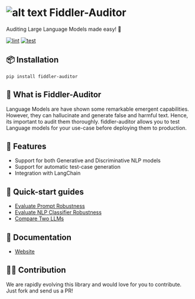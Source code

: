 # ![alt text](https://global-uploads.webflow.com/5e067beb4c88a64e31622d4b/6030124ca93f9ce13a57aa79_favicon.png "Fiddler-Auditor") Fiddler-Auditor 
Auditing Large Language Models made easy! 🍰

[![lint](https://github.com/fiddler-labs/fiddler-auditor/actions/workflows/codelint.yml/badge.svg)](https://github.com/fiddler-labs/fiddler-auditor/actions/workflows/codelint.yml)
[![test](https://github.com/fiddler-labs/fiddler-auditor/actions/workflows/test.yml/badge.svg)](https://github.com/fiddler-labs/fiddler-auditor/actions/workflows/test.yml)

## 📦 Installation

`pip install fiddler-auditor`

## 🔬 What is Fiddler-Auditor

Language Models are have shown some remarkable emergent capabilities. However, they can hallucinate and generate false and harmful text. Hence, its important to audit them thoroughly. fiddler-auditor allows you to test Language models for your use-case before deploying them to production.

## 📰 Features
- Support for both Generative and Discriminative NLP models
- Support for automatic test-case generation
- Integration with LangChain 

## 🚀 Quick-start guides
- [Evaluate Prompt Robustness](https://docs.fiddler.ai)
- [Evaluate NLP Classifier Robustness](https://docs.fiddler.ai)
- [Compare Two LLMs](https://docs.fiddler.ai)

## 📖 Documentation
- [Website](https://docs.fiddler.ai)


## 🙋‍♀ Contribution
We are rapidly evolving this library and would love for you to contribute. Just fork and send us a PR! 
